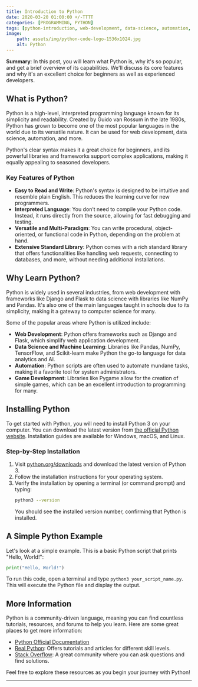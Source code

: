 ```yaml
---
title: Introduction to Python
date: 2020-03-20 01:00:00 +/-TTTT
categories: [PROGRAMMING, PYTHON]
tags: [python-introduction, web-development, data-science, automation, game-develppment, open-source, community-driven]
image:
    path: assets/img/python-code-logo-1536x1024.jpg
    alt: Python 
---
```


**Summary**: In this post, you will learn what Python is, why it's so popular, and get a brief overview of its capabilities. We'll discuss its core features and why it's an excellent choice for beginners as well as experienced developers.

## What is Python?

Python is a high-level, interpreted programming language known for its simplicity and readability. Created by Guido van Rossum in the late 1980s, Python has grown to become one of the most popular languages in the world due to its versatile nature. It can be used for web development, data science, automation, and more.

Python's clear syntax makes it a great choice for beginners, and its powerful libraries and frameworks support complex applications, making it equally appealing to seasoned developers.

### Key Features of Python

- **Easy to Read and Write**: Python's syntax is designed to be intuitive and resemble plain English. This reduces the learning curve for new programmers.
- **Interpreted Language**: You don’t need to compile your Python code. Instead, it runs directly from the source, allowing for fast debugging and testing.
- **Versatile and Multi-Paradigm**: You can write procedural, object-oriented, or functional code in Python, depending on the problem at hand.
- **Extensive Standard Library**: Python comes with a rich standard library that offers functionalities like handling web requests, connecting to databases, and more, without needing additional installations.

## Why Learn Python?

Python is widely used in several industries, from web development with frameworks like Django and Flask to data science with libraries like NumPy and Pandas. It's also one of the main languages taught in schools due to its simplicity, making it a gateway to computer science for many.

Some of the popular areas where Python is utilized include:

- **Web Development**: Python offers frameworks such as Django and Flask, which simplify web application development.
- **Data Science and Machine Learning**: Libraries like Pandas, NumPy, TensorFlow, and Scikit-learn make Python the go-to language for data analytics and AI.
- **Automation**: Python scripts are often used to automate mundane tasks, making it a favorite tool for system administrators.
- **Game Development**: Libraries like Pygame allow for the creation of simple games, which can be an excellent introduction to programming for many.

## Installing Python

To get started with Python, you will need to install Python 3 on your computer. You can download the latest version from [the official Python website](https://www.python.org/downloads/). Installation guides are available for Windows, macOS, and Linux.

### Step-by-Step Installation
1. Visit [python.org/downloads](https://www.python.org/downloads/) and download the latest version of Python 3.
2. Follow the installation instructions for your operating system.
3. Verify the installation by opening a terminal (or command prompt) and typing:
   ```bash
   python3 --version
   ```
   You should see the installed version number, confirming that Python is installed.

## A Simple Python Example

Let's look at a simple example. This is a basic Python script that prints "Hello, World!":

```python
print("Hello, World!")
```

To run this code, open a terminal and type `python3 your_script_name.py`. This will execute the Python file and display the output.

## More Information

Python is a community-driven language, meaning you can find countless tutorials, resources, and forums to help you learn. Here are some great places to get more information:

- [Python Official Documentation](https://docs.python.org/3/)
- [Real Python](https://realpython.com/): Offers tutorials and articles for different skill levels.
- [Stack Overflow](https://stackoverflow.com/): A great community where you can ask questions and find solutions.

Feel free to explore these resources as you begin your journey with Python!

---

[^footnote]: **Next Steps**: In the next post, we'll dive into {% raw %}
[**Python variables**]({% post_url 2020-03-20-python-variables %})
{% endraw %} to get you familiar with manipulating data using Python. Stay tuned and happy coding!

